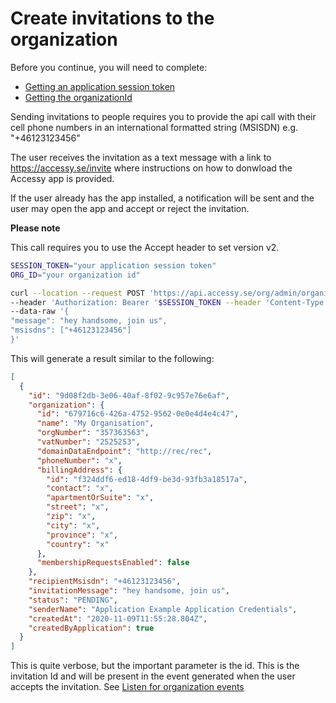# Create invitations to the organization

Before you continue, you will need to complete:

- [Getting an application session token](./sessionToken.md)
- [Getting the organizationId](./organizationId.md)

Sending invitations to people requires you to provide the api call with their cell phone numbers in an international formatted string (MSISDN) e.g. "+46123123456"

The user receives the invitation as a text message with a link to https://accessy.se/invite where instructions on how to donwload the Accessy app is provided.

If the user already has the app installed, a notification will be sent and the user may open the app and accept or reject the invitation.

**Please note**

This call requires you to use the Accept header to set version v2.

```bash
SESSION_TOKEN="your application session token"
ORG_ID="your organization id"

curl --location --request POST 'https://api.accessy.se/org/admin/organization/'$ORG_ID'/invitation' \
--header 'Authorization: Bearer '$SESSION_TOKEN --header 'Content-Type: application/json' --header 'Accept: application/vnd.axessions.v2+json' \
--data-raw '{
"message": "hey handsome, join us",
"msisdns": ["+46123123456"]
}'
```

This will generate a result similar to the following:

```json
[
  {
    "id": "9d08f2db-3e06-40af-8f02-9c957e76e6af",
    "organization": {
      "id": "679716c6-426a-4752-9562-0e0e4d4e4c47",
      "name": "My Organisation",
      "orgNumber": "357363563",
      "vatNumber": "2525253",
      "domainDataEndpoint": "http://rec/rec",
      "phoneNumber": "x",
      "billingAddress": {
        "id": "f324ddf6-ed18-4df9-be3d-93fb3a18517a",
        "contact": "x",
        "apartmentOrSuite": "x",
        "street": "x",
        "zip": "x",
        "city": "x",
        "province": "x",
        "country": "x"
      },
      "membershipRequestsEnabled": false
    },
    "recipientMsisdn": "+46123123456",
    "invitationMessage": "hey handsome, join us",
    "status": "PENDING",
    "senderName": "Application Example Application Credentials",
    "createdAt": "2020-11-09T11:55:28.804Z",
    "createdByApplication": true
  }
]
```

This is quite verbose, but the important parameter is the id.
This is the invitation Id and will be present in the event generated when the user accepts the invitation. See [Listen for organization events](listenForOrganizationEvents.md)

